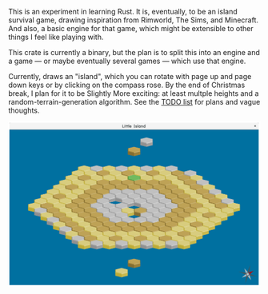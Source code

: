 This is an experiment in learning Rust. It is, eventually, to be an island
survival game, drawing inspiration from Rimworld, The Sims, and Minecraft.
And also, a basic engine for that game, which might be extensible to other
things I feel like playing with.

This crate is currently a binary, but the plan is to split this into an
engine and a game — or maybe eventually several games — which use that
engine.

Currently, draws an "island", which you can rotate with page up and page
down keys or by clicking on the compass rose. By the end of Christmas break,
I plan for it to be Slightly More exciting: at least multple heights and
a random-terrain-generation algorithm. See the [TODO list](TODO.md) for
plans and vague thoughts.

![State of the Art](images/screenshot-fff76b1.png)
